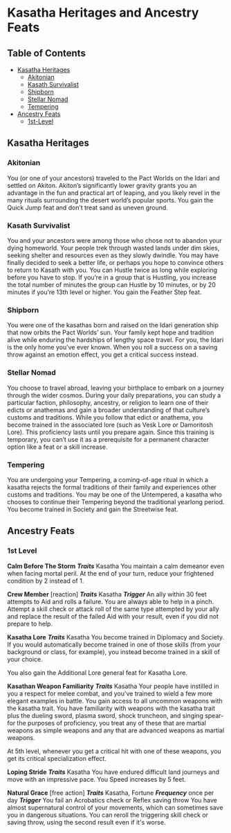 # Kasatha Heritages and Ancestry Feats

## Table of Contents

* [Kasatha Heritages](#kasatha-heritages)
  * [Akitonian](#akitonian)
  * [Kasath Survivalist](#kasath-survivalist)
  * [Shipborn](#shipborn)
  * [Stellar Nomad](#stellar-nomad)
  * [Tempering](#tempering)
* [Ancestry Feats](#ancestry-feats)
  * [1st-Level](#1st-level)

## Kasatha Heritages

### Akitonian
You (or one of your ancestors) traveled to the Pact Worlds on the Idari and settled on Akiton. Akiton’s significantly lower gravity grants you an advantage in the fun and practical art of leaping, and you likely revel in the many rituals surrounding the desert world’s popular sports. You gain the Quick Jump feat and don’t treat sand as uneven ground.

### Kasath Survivalist
You and your ancestors were among those who chose not to abandon your dying homeworld. Your people trek through wasted lands under dim skies, seeking shelter and resources even as they slowly dwindle. You may have finally decided to seek a better life, or perhaps you hope to convince others to return to Kasath with you. You can Hustle twice as long while exploring before you have to stop. If you’re in a group that is Hustling, you increase the total number of minutes the group can Hustle by 10 minutes, or by 20 minutes if you’re 13th level or higher. You gain the Feather Step feat.

### Shipborn
You were one of the kasathas born and raised on the Idari generation ship that now orbits the Pact Worlds’ sun. Your family kept hope and tradition alive while enduring the hardships of lengthy space travel. For you, the Idari is the only home you’ve ever known. When you roll a success on a saving throw against an emotion effect, you get a critical success instead.

### Stellar Nomad
You choose to travel abroad, leaving your birthplace to embark on a journey through the wider cosmos. During your daily preparations, you can study a particular faction, philosophy, ancestry, or religion to learn one of their edicts or anathemas and gain a broader understanding of that culture’s customs and traditions. While you follow that edict or anathema, you become trained in the associated lore (such as Vesk Lore or Damoritosh Lore). This proficiency lasts until you prepare again. Since this training is temporary, you can’t use it as a prerequisite for a permanent character option like a feat or a skill increase.

### Tempering
You are undergoing your Tempering, a coming-of-age ritual in which a kasatha rejects the formal traditions of their family and experiences other customs and traditions. You may be one of the Untempered, a kasatha who chooses to continue their Tempering beyond the traditional yearlong period. You become trained in Society and gain the Streetwise feat. 

## Ancestry Feats

### 1st Level

**Calm Before The Storm**
***Traits*** Kasatha
You maintain a calm demeanor even when facing mortal peril. At the end of your turn, reduce your frightened condition by 2 instead of 1.

**Crew Member** [reaction]
***Traits*** Kasatha
***Trigger*** An ally within 30 feet attempts to Aid and rolls a failure.
You are always able to help in a pinch. Attempt a skill check or attack roll of the same type attempted by your ally and replace the result of the failed Aid with your result, even if you did not prepare to help.

**Kasatha Lore**
***Traits*** Kasatha
You become trained in Diplomacy and Society. If you would automatically become trained in one of those skills (from your background or class, for example), you instead become trained in a skill of your choice.

You also gain the Additional Lore general feat for Kasatha Lore.

**Kasathan Weapon Familiarity**
***Traits*** Kasatha
Your people have instilled in you a respect for melee combat, and you've trained to wield a few more elegant examples in battle. You gain access to all uncommon weapons with the kasatha trait. You have familiarity with weapons with the kasatha trait plus the dueling sword, plasma sword, shock truncheon, and singing spear-for the purposes of proficiency, you treat any of these that are martial weapons as simple weapons and any that are advanced weapons as martial weapons.

At 5th level, whenever you get a critical hit with one of these weapons, you get its critical specialization effect.

**Loping Stride**
***Traits*** Kasatha
You have endured difficult land journeys and move with an impressive pace. You Speed increases by 5 feet.

**Natural Grace** [free action]
***Traits*** Kasatha, Fortune
***Frequency*** once per day
***Trigger*** You fail an Acrobatics check or Reflex saving throw
You have almost supernatural control of your movements, which can sometimes save you in dangerous situations. You can reroll the triggering skill check or saving throw, using the second result even if it's worse.

